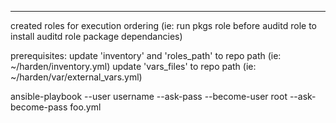 ---
created roles for execution ordering (ie: run pkgs role before auditd role to
install auditd role package dependancies)

prerequisites:
update 'inventory' and 'roles_path' to repo path (ie: ~/harden/inventory.yml)
update 'vars_files' to repo path (ie: ~/harden/var/external_vars.yml)

ansible-playbook --user username --ask-pass --become-user root --ask-become-pass foo.yml
